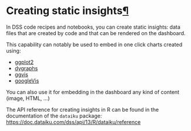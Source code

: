 Creating static insights[¶](#creating-static-insights "Permalink to this heading")
==================================================================================


In DSS code recipes and notebooks, you can create static insights: data files that are created by code and that can be rendered on the dashboard.


This capability can notably be used to embed in one click charts created using:


* [ggplot2](../R/ggplot2.html)
* [dygraphs](../R/dygraphs.html)
* [ggvis](../R/ggvis.html)
* [googleVis](../R/googlevis.html)


You can also use it for embedding in the dashboard any kind of content (image, HTML, …)


The API reference for creating insights in R can be found in the documentation of the `dataiku` package: <https://doc.dataiku.com/dss/api/13/R/dataiku/reference>